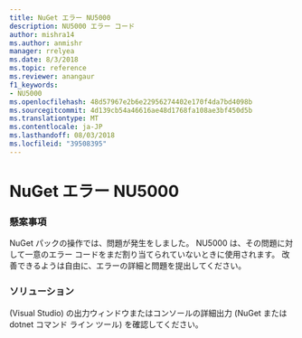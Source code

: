```yaml
---
title: NuGet エラー NU5000
description: NU5000 エラー コード
author: mishra14
ms.author: anmishr
manager: rrelyea
ms.date: 8/3/2018
ms.topic: reference
ms.reviewer: anangaur
f1_keywords:
- NU5000
ms.openlocfilehash: 48d57967e2b6e22956274402e170f4da7bd4098b
ms.sourcegitcommit: 4d139cb54a46616ae48d1768fa108ae3bf450d5b
ms.translationtype: MT
ms.contentlocale: ja-JP
ms.lasthandoff: 08/03/2018
ms.locfileid: "39508395"
---
```

# <a name="nuget-error-nu5000"></a>NuGet エラー NU5000

### <a name="issue"></a>懸案事項

NuGet パックの操作では、問題が発生をしました。 NU5000 は、その問題に対して一意のエラー コードをまだ割り当てられていないときに使用されます。 改善できるようは自由に、エラーの詳細と問題を提出してください。


### <a name="solution"></a>ソリューション

(Visual Studio) の出力ウィンドウまたはコンソールの詳細出力 (NuGet または dotnet コマンド ライン ツール) を確認してください。


